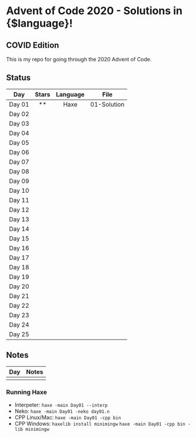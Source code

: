 # Advent of Code 2020 - Solutions in {$language}!
## COVID Edition

This is my repo for going through the 2020 Advent of Code.

## Status

| Day           | Stars   | Language | File            |
|:-------------:|:-------:|:--------:|:---------------:|
| Day 01        | **      | Haxe     | 01-Solution     |
| Day 02        |       | | |
| Day 03        |       | | |
| Day 04        |       | | |
| Day 05        |  |||
| Day 06        |  |||
| Day 07        |  |||
| Day 08        |  |||
| Day 09        |  |||
| Day 10        |  |||
| Day 11        |  |||
| Day 12        |  |||
| Day 13        |  |||
| Day 14        |  |||
| Day 15        |  |||
| Day 16        |  |||
| Day 17        |  |||
| Day 18        |  |||
| Day 19        |  |||
| Day 20        |  |||
| Day 21        |  |||
| Day 22        |  |||
| Day 23        |  |||
| Day 24        |  |||
| Day 25        |  |||

## Notes

| Day           | Notes   |
|:------------- |:------- |
|        |  |

### Running Haxe  
* Interpeter: 
    `haxe -main Day01 --interp`
* Neko: 
    `haxe -main Day01 -neko day01.n`
* CPP Linux/Mac: 
    `haxe -main Day01 -cpp bin`
* CPP Windows: 
    `haxelib install minimingw` 
    `haxe -main Day01 -cpp bin -lib minimingw`
